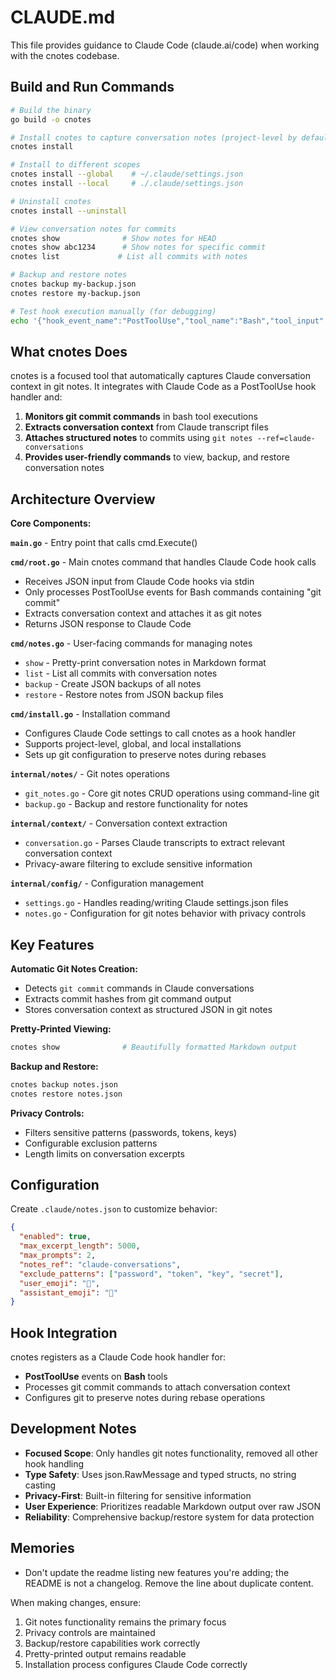 # CLAUDE.md

This file provides guidance to Claude Code (claude.ai/code) when working with the cnotes codebase.

## Build and Run Commands

```bash
# Build the binary
go build -o cnotes

# Install cnotes to capture conversation notes (project-level by default)
cnotes install

# Install to different scopes
cnotes install --global    # ~/.claude/settings.json
cnotes install --local     # ./.claude/settings.json

# Uninstall cnotes
cnotes install --uninstall

# View conversation notes for commits
cnotes show              # Show notes for HEAD
cnotes show abc1234      # Show notes for specific commit
cnotes list             # List all commits with notes

# Backup and restore notes
cnotes backup my-backup.json
cnotes restore my-backup.json

# Test hook execution manually (for debugging)
echo '{"hook_event_name":"PostToolUse","tool_name":"Bash","tool_input":"{\"command\":\"git commit -m test\"}"}' | cnotes
```

## What cnotes Does

cnotes is a focused tool that automatically captures Claude conversation context in git notes. It integrates with Claude Code as a PostToolUse hook handler and:

1. **Monitors git commit commands** in bash tool executions
2. **Extracts conversation context** from Claude transcript files
3. **Attaches structured notes** to commits using `git notes --ref=claude-conversations`
4. **Provides user-friendly commands** to view, backup, and restore conversation notes

## Architecture Overview

**Core Components:**

**`main.go`** - Entry point that calls cmd.Execute()

**`cmd/root.go`** - Main cnotes command that handles Claude Code hook calls
- Receives JSON input from Claude Code hooks via stdin
- Only processes PostToolUse events for Bash commands containing "git commit"
- Extracts conversation context and attaches it as git notes
- Returns JSON response to Claude Code

**`cmd/notes.go`** - User-facing commands for managing notes
- `show` - Pretty-print conversation notes in Markdown format
- `list` - List all commits with conversation notes  
- `backup` - Create JSON backups of all notes
- `restore` - Restore notes from JSON backup files

**`cmd/install.go`** - Installation command
- Configures Claude Code settings to call cnotes as a hook handler
- Supports project-level, global, and local installations
- Sets up git configuration to preserve notes during rebases

**`internal/notes/`** - Git notes operations
- `git_notes.go` - Core git notes CRUD operations using command-line git
- `backup.go` - Backup and restore functionality for notes

**`internal/context/`** - Conversation context extraction
- `conversation.go` - Parses Claude transcripts to extract relevant conversation context
- Privacy-aware filtering to exclude sensitive information

**`internal/config/`** - Configuration management
- `settings.go` - Handles reading/writing Claude settings.json files
- `notes.go` - Configuration for git notes behavior with privacy controls

## Key Features

**Automatic Git Notes Creation:**
- Detects `git commit` commands in Claude conversations
- Extracts commit hashes from git command output
- Stores conversation context as structured JSON in git notes

**Pretty-Printed Viewing:**
```bash
cnotes show              # Beautifully formatted Markdown output
```

**Backup and Restore:**
```bash
cnotes backup notes.json
cnotes restore notes.json
```

**Privacy Controls:**
- Filters sensitive patterns (passwords, tokens, keys)
- Configurable exclusion patterns
- Length limits on conversation excerpts

## Configuration

Create `.claude/notes.json` to customize behavior:
```json
{
  "enabled": true,
  "max_excerpt_length": 5000,
  "max_prompts": 2,
  "notes_ref": "claude-conversations",
  "exclude_patterns": ["password", "token", "key", "secret"],
  "user_emoji": "🧑",
  "assistant_emoji": "🤖"
}
```

## Hook Integration

cnotes registers as a Claude Code hook handler for:
- **PostToolUse** events on **Bash** tools
- Processes git commit commands to attach conversation context
- Configures git to preserve notes during rebase operations

## Development Notes

- **Focused Scope**: Only handles git notes functionality, removed all other hook handling
- **Type Safety**: Uses json.RawMessage and typed structs, no string casting
- **Privacy-First**: Built-in filtering for sensitive information
- **User Experience**: Prioritizes readable Markdown output over raw JSON
- **Reliability**: Comprehensive backup/restore system for data protection

## Memories

- Don't update the readme listing new features you're adding; the README is not a changelog. Remove the line about duplicate content.

When making changes, ensure:
1. Git notes functionality remains the primary focus
2. Privacy controls are maintained
3. Backup/restore capabilities work correctly
4. Pretty-printed output remains readable
5. Installation process configures Claude Code correctly